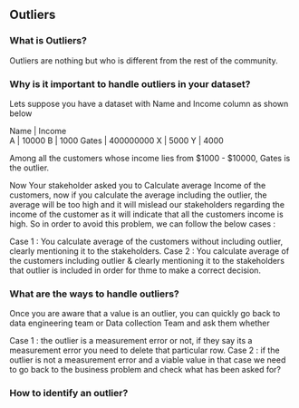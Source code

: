 ## Outliers

### What is Outliers?

Outliers are nothing but who is different from the rest of the community.

### Why is it important to handle outliers in your dataset?

Lets suppose you have a dataset with Name and Income column as shown below

Name    |  Income</br>
A       |   10000
B       |   1000
Gates   |   400000000
X       |   5000
Y       |   4000

Among all the customers whose income lies from $1000 - $10000, Gates is the outlier.

Now Your stakeholder asked you to Calculate average Income of the customers, now if you calculate the average including the outlier, the average will be too high and it will mislead our stakeholders regarding the income of the customer as it will indicate that all the customers income is high. So in order to avoid this problem, we can follow the below cases :

Case 1 : You calculate average of the customers without including outlier, clearly mentioning it to the stakeholders.
Case 2 : You calculate average of the customers including outlier & clearly mentioning it to the stakeholders that outlier is included in order for thme to make a correct decision.

### What are the ways to handle outliers?

Once you are aware that a value is an outlier, you can quickly go back to data engineering team or Data collection Team and ask them whether

Case 1 : the outlier is a measurement error or not, if they say its a measurement error you need to delete that particular row.
Case 2 : if the outlier is not a measurement error and a viable value in that case we need to go back to the business problem and check what has been asked for?


### How to identify an outlier?




